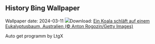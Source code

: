 ## History Bing Wallpaper
Wallpaper date: 2024-03-11
![](https://www.bing.com/th?id=OHR.SleepyKoala_DE-DE9658817284_UHD.jpg&w=1000)Download: [Ein Koala schläft auf einem Eukalyptusbaum, Australien (© Anton Rogozin/Getty Images)](https://www.bing.com/th?id=OHR.SleepyKoala_DE-DE9658817284_UHD.jpg)

Auto get programm by LtgX
